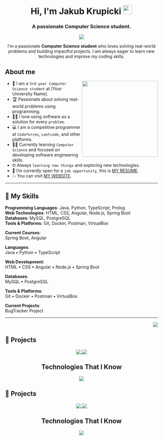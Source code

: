 <h1 align="center">Hi, I'm Jakub Krupicki <img width="30px" src="https://raw.githubusercontent.com/iampavangandhi/iampavangandhi/master/gifs/Hi.gif"></h1>
<h3 align="center">A passionate Computer Science student.</h3>

<p align="center">
  <a href="https://github.com/DenverCoder1/readme-typing-svg">
    <img src="https://readme-typing-svg.herokuapp.com/?font=IBM+Plex+Sans&color=abcdef&size=20&lines=Welcome+to+my+GitHub+Profile!;I'm+a+3rd+year+Computer+Science+student;"/>
  </a>
</p>

<p align="center">
  I'm a passionate <strong>Computer Science student</strong> who loves solving real-world problems and building impactful projects. I am always eager to learn new technologies and improve my coding skills.
</p>

## About me
<picture> <img align="right" src="https://github-readme-stats.vercel.app/api/top-langs/?username=JAQBKRU&theme=dark&hide_border=false&include_all_commits=false&count_private=false&layout=compact" width = 250px height = 250px></picture>

- :school: I am a `3rd-year Computer Science student` at [Your University Name].
- :trophy: Passionate about solving real-world problems using programming.
- :technologist: I love using software as a solution for every `problem`.
- :computer: I am a competitive programmer at `Codeforces`, `Leetcode`, and other platforms.
- :student: Currently learning `Computer Science` and focused on developing software engineering skills.
- :nerd_face: Always `learning new things` and exploring new technologies.
- :thinking: I’m currently open for a `job opportunity`, this is [MY RESUME](your-resume-link).
- :boom: You can visit [MY WEBSITE](your-website-link).

---

## 🧰 My Skills

**Programming Languages**: Java, Python, TypeScript, Prolog  
**Web Technologies**: HTML, CSS, Angular, Node.js, Spring Boot  
**Databases**: MySQL, PostgreSQL  
**Tools & Platforms**: Git, Docker, Postman, VirtualBox  

**Current Courses**:  
Spring Boot, Angular

**Languages**:  
Java • Python • TypeScript

**Web Development**:  
HTML • CSS • Angular • Node.js • Spring Boot

**Databases**:  
MySQL • PostgreSQL

**Tools & Platforms**:  
Git • Docker • Postman • VirtualBox

**Current Projects**:  
BugTracker Project

---

<!-- Section: GitHub Stats and Most Used Languages -->

<div align="right">
  <img src="https://github-readme-stats.vercel.app/api/top-langs/?username=JAQBKRU&theme=dark&hide_border=false&include_all_commits=false&count_private=false&layout=compact" />
</div>

<!-- Section for Projects -->
## 🚀 Projects

<div align="center">
  <a href="https://github.com/JAQBKRU/PROJECT_1">
    <img align="center" src="https://github-readme-stats.vercel.app/api/pin/?username=JAQBKRU&repo=PROJECT_1&theme=tokyonight" />
  </a> 
  <a href="https://github.com/JAQBKRU/PROJECT_2">
    <img align="center" src="https://github-readme-stats.vercel.app/api/pin/?username=JAQBKRU&repo=PROJECT_2&theme=tokyonight" />
  </a> 
</div>

<!-- Technologies I Know -->
<div align="center">
  <h2>Technologies That I Know</h2>
  <p>
    <a href="https://skillicons.dev">
      <img src="https://skillicons.dev/icons?i=angular,bootstrap,c,cpp,css,docker,fastapi,git,idea,js,php,postman,postgres,pycharm,py,react,spring,unity,ubuntu,java,github,html,linux,mysql,vscode=14" />
    </a>
  </p>
</div>


<!-- Section for Projects -->
## 🚀 Projects

<div align="center">
  <a href="https://github.com/JAQBKRU/PROJECT_1">
    <img align="center" src="https://github-readme-stats.vercel.app/api/pin/?username=JAQBKRU&repo=PROJECT_1&theme=tokyonight" />
  </a> 
  <a href="https://github.com/JAQBKRU/PROJECT_2">
    <img align="center" src="https://github-readme-stats.vercel.app/api/pin/?username=JAQBKRU&repo=PROJECT_2&theme=tokyonight" />
  </a> 
</div>

<!-- Technologies I Know -->
<div align="center">
  <h2>Technologies That I Know</h2>
  <p>
    <a href="https://skillicons.dev">
      <img src="https://skillicons.dev/icons?i=angular,bootstrap,c,cpp,css,docker,fastapi,git,idea,js,php,postman,postgres,pycharm,py,react,spring,unity,ubuntu,java,github,html,linux,mysql,vscode=14" />
    </a>
  </p>
</div>
